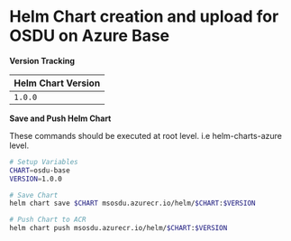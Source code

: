 # Helm Chart creation and upload for OSDU on Azure Base

__Version Tracking__

| Helm Chart Version |
| ------------------ |
| `1.0.0`            |


__Save and Push Helm Chart__

These commands should be executed at root level. i.e helm-charts-azure level.

```bash
# Setup Variables
CHART=osdu-base
VERSION=1.0.0

# Save Chart
helm chart save $CHART msosdu.azurecr.io/helm/$CHART:$VERSION

# Push Chart to ACR
helm chart push msosdu.azurecr.io/helm/$CHART:$VERSION
```
